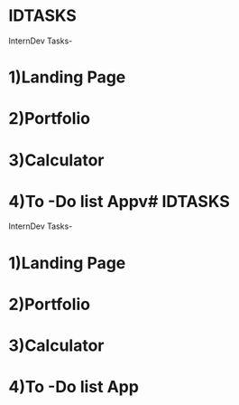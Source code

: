 # IDTASKS
InternDev Tasks-
 # 1)Landing Page
 # 2)Portfolio
 # 3)Calculator
 # 4)To -Do list Appv# IDTASKS
InternDev Tasks-
 # 1)Landing Page
 # 2)Portfolio
 # 3)Calculator
 # 4)To -Do list App
